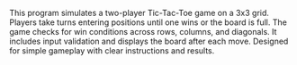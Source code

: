 This program simulates a two-player Tic-Tac-Toe game on a 3x3 grid.
Players take turns entering positions until one wins or the board is full.
The game checks for win conditions across rows, columns, and diagonals.
It includes input validation and displays the board after each move.
Designed for simple gameplay with clear instructions and results.

